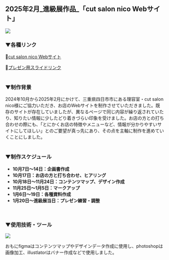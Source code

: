 ## 2025年2月_進級展作品_「cut salon nico Webサイト」

<img src="./image/image-001.png">

### ▼各種リンク
🔗[cut salon nico Webサイト](https://kanade.raindrop.jp/cutsalonnico/)

🔗[プレゼン用スライドリンク](https://www.canva.com/design/DAGdGROfhhI/TroupHsVM4ccIp99cjBMIg/view)
<br />
<br />


### ▼制作背景
2024年10月から2025年2月にかけて、三重県四日市市にある理容室・cut salon nico様にご協力いただき、お店のWebサイトを制作させていただきました。既存のサイトが存在していましたが、異なるページで同じ内容が繰り返されていたり、知りたい情報に少したどり着きづらい印象を受けました。お店の方との打ち合わせの際にも、「とにかくお店の特徴やメニューなど、情報が分かりやすいサイトにしてほしい」とのご要望が真っ先にあり、その点を主軸に制作を進めていくことにしました。
<br />
<br />

### ▼制作スケジュール

- **10月7日〜14日：企画書作成**
- **10月17日：お店の方と打ち合わせ、ヒアリング**
- **10月18日〜11月24日：コンテンツマップ、デザイン作成**
- **11月25日〜1月5日：マークアップ**
- **1月6日〜19日：各種資料作成**
- **1月20日〜進級展当日：プレゼン練習・調整**
<br />

### ▼使用技術・ツール
![](https://skillicons.dev/icons?i=html,css,scss,js,figma,ps,ai,vscode)

おもにfigmaはコンテンツマップやデザインデータ作成に使用し、photoshopは画像加工、illustlatorはバナー作成などで使用しました。
<br />
<br />
